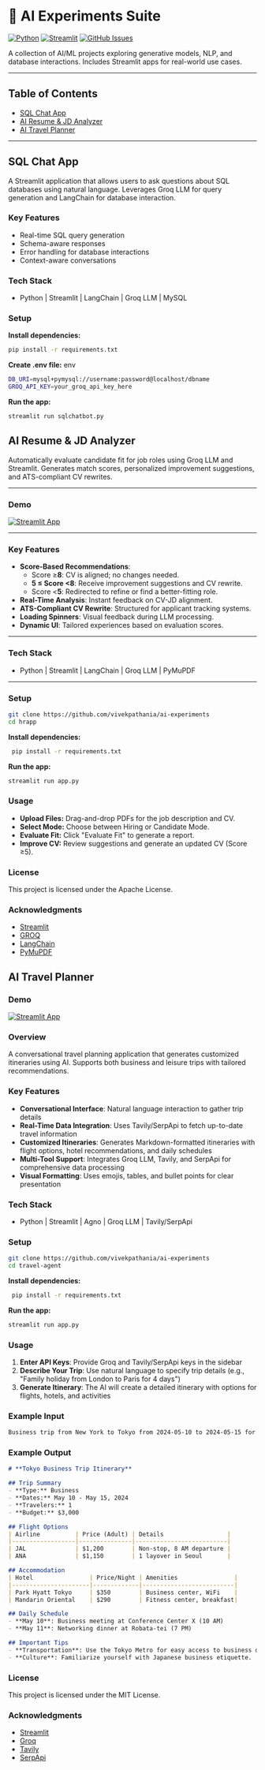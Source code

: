 # 🚀 AI Experiments Suite

[![Python](https://img.shields.io/badge/python-v3.9+-blue.svg)](https://www.python.org/) [![Streamlit](https://img.shields.io/badge/Streamlit-1.25.0-orange.svg)](https://streamlit.io/) [![GitHub Issues](https://img.shields.io/github/issues/vivekpathania/ai-experiments)](https://github.com/vivekpathania/ai-experiments/issues)

A collection of AI/ML projects exploring generative models, NLP, and database interactions. Includes Streamlit apps for real-world use cases.

---

## Table of Contents

- [SQL Chat App](#sql-chat-app)
- [AI Resume & JD Analyzer](#ai-resume-jd-analyzer)
- [AI Travel Planner](#ai-travel-planner)


---

## SQL Chat App

A Streamlit application that allows users to ask questions about SQL databases using natural language. Leverages Groq LLM for query generation and LangChain for database interaction.

### Key Features
- Real-time SQL query generation
- Schema-aware responses
- Error handling for database interactions
- Context-aware conversations

### Tech Stack
- Python | Streamlit | LangChain | Groq LLM | MySQL

### Setup
**Install dependencies:**
 ```sh
 pip install -r requirements.txt
 ```
**Create .env file:**
env
 ```sh
DB_URI=mysql+pymysql://username:password@localhost/dbname
GROQ_API_KEY=your_groq_api_key_here
 ```
**Run the app:**
 ```sh
streamlit run sqlchatbot.py
 ```

## AI Resume & JD Analyzer

Automatically evaluate candidate fit for job roles using Groq LLM and Streamlit. Generates match scores, personalized improvement suggestions, and ATS-compliant CV rewrites.

---

### **Demo**
[![Streamlit App](https://static.streamlit.io/badges/streamlit_badge_black_white.svg)](https://ai-resume-jd-analyzer.streamlit.app/)

---

### Key Features
- **Score-Based Recommendations**:
  - Score ≥**8**: CV is aligned; no changes needed.
  - **5 ≤ Score <8**: Receive improvement suggestions and CV rewrite.
  - Score <**5**: Redirected to refine or find a better-fitting role.
- **Real-Time Analysis**: Instant feedback on CV-JD alignment.
- **ATS-Compliant CV Rewrite**: Structured for applicant tracking systems.
- **Loading Spinners**: Visual feedback during LLM processing.
- **Dynamic UI**: Tailored experiences based on evaluation scores.

---

### Tech Stack
- Python | Streamlit | LangChain | Groq LLM | PyMuPDF

---

### Setup

```sh
git clone https://github.com/vivekpathania/ai-experiments
cd hrapp
```
**Install dependencies:**
```sh
 pip install -r requirements.txt
 ```
**Run the app:**
```sh
streamlit run app.py
```

### Usage
- **Upload Files:** Drag-and-drop PDFs for the job description and CV.
- **Select Mode:** Choose between Hiring or Candidate Mode.
- **Evaluate Fit:** Click "Evaluate Fit" to generate a report.
- **Improve CV:** Review suggestions and generate an updated CV (Score ≥5).

### License
This project is licensed under the Apache License.

### Acknowledgments
- [Streamlit](https://streamlit.io)
- [GROQ](https://groq.com)
- [LangChain](https://langchain.com)
- [PyMuPDF](https://pymupdf.readthedocs.io)



## AI Travel Planner

### **Demo**
[![Streamlit App](https://static.streamlit.io/badges/streamlit_badge_black_white.svg)](https://conversational-travel-planner.streamlit.app/)

### Overview
A conversational travel planning application that generates customized itineraries using AI. Supports both business and leisure trips with tailored recommendations.

### Key Features
- **Conversational Interface**: Natural language interaction to gather trip details
- **Real-Time Data Integration**: Uses Tavily/SerpApi to fetch up-to-date travel information
- **Customized Itineraries**: Generates Markdown-formatted itineraries with flight options, hotel recommendations, and daily schedules
- **Multi-Tool Support**: Integrates Groq LLM, Tavily, and SerpApi for comprehensive data processing
- **Visual Formatting**: Uses emojis, tables, and bullet points for clear presentation

### Tech Stack
- Python | Streamlit | Agno | Groq LLM | Tavily/SerpApi

### Setup

```sh
git clone https://github.com/vivekpathania/ai-experiments
cd travel-agent
```
**Install dependencies:**
```sh
 pip install -r requirements.txt
 ```
**Run the app:**
```sh
streamlit run app.py
```

### Usage
1. **Enter API Keys**: Provide Groq and Tavily/SerpApi keys in the sidebar
2. **Describe Your Trip**: Use natural language to specify trip details (e.g., "Family holiday from London to Paris for 4 days")
3. **Generate Itinerary**: The AI will create a detailed itinerary with options for flights, hotels, and activities

### Example Input
```sh
Business trip from New York to Tokyo from 2024-05-10 to 2024-05-15 for 1 traveler. Budget: $3000. Needs conference venues and after-work dining options.
```

### Example Output
```markdown
# **Tokyo Business Trip Itinerary**

## Trip Summary
- **Type:** Business
- **Dates:** May 10 - May 15, 2024
- **Travelers:** 1
- **Budget:** $3,000

## Flight Options
| Airline          | Price (Adult) | Details                  |
|------------------|---------------|--------------------------|
| JAL              | $1,200        | Non-stop, 8 AM departure |
| ANA              | $1,150        | 1 layover in Seoul       |

## Accommodation
| Hotel                | Price/Night | Amenities                |
|----------------------|-------------|--------------------------|
| Park Hyatt Tokyo     | $350        | Business center, WiFi    |
| Mandarin Oriental    | $290        | Fitness center, breakfast|

## Daily Schedule
- **May 10**: Business meeting at Conference Center X (10 AM)
- **May 11**: Networking dinner at Robata-tei (7 PM)

## Important Tips
- **Transportation**: Use the Tokyo Metro for easy access to business districts.
- **Culture**: Familiarize yourself with Japanese business etiquette.
```

### License
This project is licensed under the MIT License.

### Acknowledgments
- [Streamlit](https://streamlit.io)
- [Groq](https://groq.com)
- [Tavily](https://tavily.com)
- [SerpApi](https://serpapi.com)








